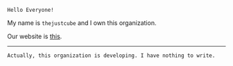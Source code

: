 `Hello Everyone!`

My name is `thejustcube` and I own this organization.

Our website is [this](https://yukkuriproject.github.io).

---

`Actually, this organization is developing. I have nothing to write.`
